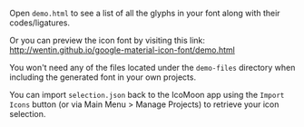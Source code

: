 Open ```demo.html``` to see a list of all the glyphs in your font along with their codes/ligatures.

Or you can preview the icon font by visiting this link: http://wentin.github.io/google-material-icon-font/demo.html

You won't need any of the files located under the ```demo-files``` directory when including the generated font in your own projects.

You can import ```selection.json``` back to the IcoMoon app using the ```Import Icons``` button (or via Main Menu > Manage Projects) to retrieve your icon selection.


